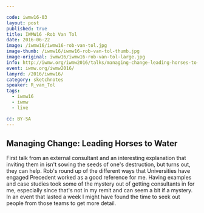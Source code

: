 ```yaml
---

code: iwmw16-03
layout: post
published: true
title: IWMW16 -Rob Van Tol
date: 2016-06-22
image: /iwmw16/iwmw16-rob-van-tol.jpg
image-thumb: /iwmw16/iwmw16-rob-van-tol-thumb.jpg
image-original: iwmw16/iwmw16-rob-van-tol-large.jpg
info: http://iwmw.org/iwmw2016/talks/managing-change-leading-horses-to-water/
event: iwmw.org/iwmw2016/
lanyrd: /2016/iwmw16/
category: sketchnotes
speaker: R_van_Tol
tags:
  - iwmw16
  - iwmw
  - live

cc: BY-SA
---
```



## Managing Change: Leading Horses to Water ##

First talk from an external consultant and an interesting explanation that inviting them in isn't sowing the seeds of one's destruction, but turns out, they can help. Rob's round up of the different ways that Universities have engaged Precedent worked as a good reference for me. Having examples and case studies took some of the mystery out of getting consultants in for me, especially since that's not in my remit and can seem a bit if a mystery. In an event that lasted a week I might have found the time to seek out people from those teams to get more detail.
